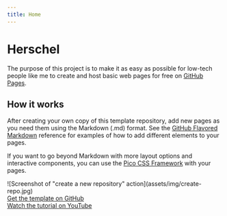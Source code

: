 ```yaml
---
title: Home
---
```


# Herschel

<section class="grid">
<article markdown="1">

The purpose of this project is to make it as easy as possible for low-tech people like me to create and host basic web pages for free on [GitHub Pages](https://pages.github.com/).

## How it works

After creating your own copy of this template repository, add new pages as you need them using the Markdown (.md) format. See the [GitHub Flavored Markdown](https://guides.github.com/features/mastering-markdown/) reference for examples of how to add different elements to your pages.

If you want to go beyond Markdown with more layout options and interactive components, you can use the [Pico CSS Framework](https://picocss.com/) with your pages.

</article>

<article>
  <section markdown="1">
  ![Screenshot of "create a new repository" action](assets/img/create-repo.jpg)
  </section>
  <section>
    <a href="https://github.com/lowcodelounge/plain-vanilla-gh-pages" role="button" style="display:block">Get the template on GitHub</a>
  </section>
  <a href="https://youtu.be/jlkHEmgQhGU" role="button" class="outline" style="display:block">Watch the tutorial on YouTube</a>
</article>
</section>